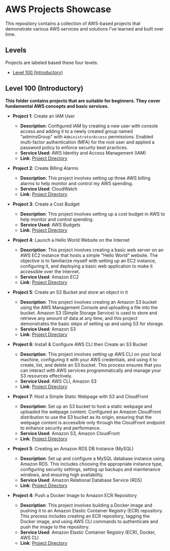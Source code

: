 # AWS Projects Showcase

This repository contains a collection of AWS-based projects that demonstrate various AWS services and solutions I’ve learned and built over time.

## Levels
Projects are labeled based these four levels:

- [Level 100 (Introductory)](https://github.com/Jerome-Pooh/AWS_Project_Jerome/blob/main/README.md#level-100-introductory)

## Level 100 (Introductory)

**This folder contains projects that are suitable for beginners. They cover fundamental AWS concepts and basic services.**

- **Project 1**:  Create an IAM User
  - **Description**: Configured IAM by creating a new user with console access and adding it to a newly created group named "adminsGroup" with `AdministratorAccess` permissions. Enabled multi-factor authentication (MFA) for the root user and applied a password policy to enforce security best practices.
  - **Service Used**: AWS Identity and Access Management (IAM)
  - **Link**: [Project Directory](https://github.com/Jerome-Pooh/AWS_Project_Jerome/tree/main/Level%20100/1.Create%20an%20IAM%20User)

- **Project 2**: Create Billing Alarms
  - **Description**: This project involves setting up three AWS billing alarms to help monitor and control my AWS spending.
  - **Service Used**: CloudWatch
  - **Link**: [Project Directory](https://github.com/Jerome-Pooh/AWS_Project_Jerome/tree/main/Level%20100/2.Create%20Billing%20Alarms)

- **Project 3**: Create a Cost Budget
  - **Description**: This project involves setting up a cost budget in AWS to help monitor and control spending.
  - **Service Used**: AWS Budgets
  - **Link**: [Project Directory](https://github.com/Jerome-Pooh/AWS_Project_Jerome/tree/main/Level%20100/3.Create%20a%20Cost%20Budget)

- **Project 4**: Launch a Hello World Website on the Internet
  - **Description**: This project involves creating a basic web server on an AWS EC2 instance that hosts a simple "Hello World" website. The objective is to familiarize myself with setting up an EC2 instance, configuring it, and deploying a basic web application to make it accessible over the Internet.
  - **Service Used**: Amazon EC2
  - **Link**: [Project Directory](https://github.com/Jerome-Pooh/AWS_Project_Jerome/tree/main/Level%20100/4.Launch%20a%20Hello%20World%20Website%20on%20the%20Internet(EC2))

- **Project 5**:  Create an S3 Bucket and store an object in it
  - **Description**: This project involves creating an Amazon S3 bucket using the AWS Management Console and uploading a file into the bucket. Amazon S3 (Simple Storage Service) is used to store and retrieve any amount of data at any time, and this project demonstrates the basic steps of setting up and using S3 for storage.
  - **Service Used**: Amazon S3
  - **Link**: [Project Directory](https://github.com/Jerome-Pooh/AWS_Project_Jerome/tree/main/Level%20100/5.Create%20an%20S3%20Bucket%20and%20store%20an%20object%20in%20it)

- **Project 6**:  Install & Configure AWS CLI then Create an S3 Bucket
  - **Description**: This project involves setting up AWS CLI on your local machine, configuring it with your AWS credentials, and using it to create, list, and delete an S3 bucket. This process ensures that you can interact with AWS services programmatically and manage your S3 resources effectively.
  - **Service Used**: AWS CLI, Amazon S3
  - **Link**: [Project Directory](https://github.com/Jerome-Pooh/AWS_Project_Jerome/tree/main/Level%20100/6.Install%20%26%20Configure%20AWS%20CLI%20then%20create%20an%20S3%20Bucket)

- **Project 7**:  Host a Simple Static Webpage with S3 and CloudFront
  - **Description**: Set up an S3 bucket to host a static webpage and uploaded the webpage content. Configured an Amazon CloudFront distribution to use the S3 bucket as its origin, ensuring that the webpage content is accessible only through the CloudFront endpoint to enhance security and performance.
  - **Service Used**: Amazon S3, Amazon CloudFront
  - **Link**: [Project Directory](https://github.com/Jerome-Pooh/AWS_Project_Jerome/tree/main/Level%20100/7.Host%20a%20simple%20static%20webpage%20with%20S3%20and%20CloudFront)

- **Project 5**:  Creating an Amazon RDS DB Instance (MySQL)
  - **Description**: Set up and configure a MySQL database instance using Amazon RDS. This includes choosing the appropriate instance type, configuring security settings, setting up backups and maintenance windows, and ensuring high availability.
  - **Service Used**: Amazon Relational Database Service (RDS)
  - **Link**: [Project Directory](https://github.com/Jerome-Pooh/AWS_Project_Jerome/tree/main/Level%20100/8.Creating%20an%20Amazon%20RDS%20DB%20Instance%20(MS%20SQL%20Server))





















- **Project 4**:  Push a Docker Image to Amazon ECR Repository
  - **Description**: This project involves building a Docker image and pushing it to an Amazon Elastic Container Registry (ECR) repository. This process includes creating an ECR repository, tagging the Docker image, and using AWS CLI commands to authenticate and push the image to the repository.
  - **Service Used**: Amazon Elastic Container Registry (ECR), Docker, AWS CLI
  - **Link**: [Project Directory]()

  